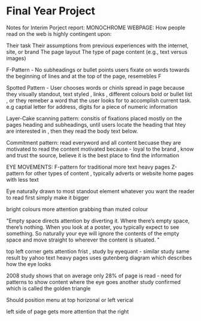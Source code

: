 # Final Year Project
Notes for Interim Porject report:
MONOCHROME WEBPAGE:
How people read on the web is highly contingent upon:

Their task
Their assumptions from previous experiences with the internet, site, or brand
The page layout
The type of page content (e.g., text versus images)

F-Pattern - No subheadings or bullet points users fixate on words towards the beginning of lines and at the top of the page, resemebles F

Spotted Pattern - User chooses words or chinls spread in page because they visually standout, text styled , links , different colours bold or bullet list , or they remeber a word that the user looks for to accomplish current task.
e.g captial letter for address, digits for a piece of numeric information

Layer-Cake scanning pattern:
consitis of fixations placed mostly on the pages heading and subheadings, until users locate the heading that htey are interested in , then they read the body text below.

Commitment pattern:
read everyword and all content becuase they are motivated to read the content
motivated because - loyal to the brand , know and trust the source, believe it is the best place to find the information


EYE MOVEMENTS: 
F-pattern for traditional more text heavy pages
Z-pattern for other types of content , typically adverts or website home pages with less text

Eye naturally drawn to most standout element
whatever you want the reader to read first simply make it bigger

bright colours more attention grabbing than muted colour 

"Empty space directs attention by diverting it. Where there’s empty space, there’s nothing. When you look at a poster, you typically expect to see something. So naturally your eye will ignore the contents of the empty space and move straight to wherever the content is situated. "

top left corner gets attention frist , study by eyequant - similar study same result by yahoo
text heavy pages uses gutenberg diagram which describes how the eye looks

2008 study shows that on average only 28% of page is read - need for patterns to show content where the eye goes
another study confirmed which is called the golden triangle

Should position menu at top horizonal or left verical

left side of page gets more attention that the right


